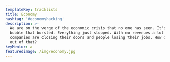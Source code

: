 ```yaml
---
templateKey: tracklists
title: Economy
hashtag: '#economyhacking'
description: >-
  We are on the verge of the economic crisis that no one has seen. It's not a
  bubble that bursted. Everything just stopped. With no revenues a lot of
  companies are closing their doors and people losing their jobs. How do we come
  out of that?
keyMentor: a
featuredimage: /img/economy.jpg
---
```


